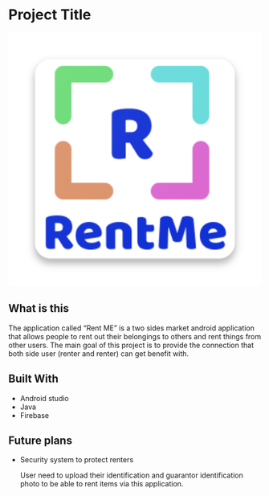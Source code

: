 # Project Title

![alt text](https://github.com/MizukiZ/RentMeProject/blob/master/app/src/main/res/drawable/logo.png)

## What is this

The application called “Rent ME” is a two sides market android application that allows people to
rent out their belongings to others and rent things from other users. The main goal of this project is
to provide the connection that both side user (renter and renter) can get benefit with.

## Built With

- Android studio
- Java
- Firebase

## Future plans

- Security system to protect renters

  User need to upload their identification and guarantor identification photo to be able to rent items via this application.
